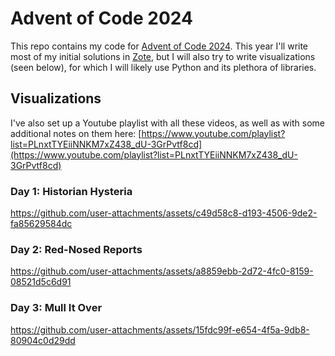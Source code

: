 # Advent of Code 2024

This repo contains my code for [Advent of Code 2024](https://adventofcode.com/2024). This year I'll write most of my initial solutions in [Zote](https://github.com/KvGeijer/zote), but I will also try to write visualizations (seen below), for which I will likely use Python and its plethora of libraries.

## Visualizations
I've also set up a Youtube playlist with all these videos, as well as with some additional notes on them here: [https://www.youtube.com/playlist?list=PLnxtTYEiiNNKM7xZ438_dU-3GrPvtf8cd](https://www.youtube.com/playlist?list=PLnxtTYEiiNNKM7xZ438_dU-3GrPvtf8cd)

### Day 1: Historian Hysteria
https://github.com/user-attachments/assets/c49d58c8-d193-4506-9de2-fa85629584dc

### Day 2: Red-Nosed Reports
https://github.com/user-attachments/assets/a8859ebb-2d72-4fc0-8159-08521d5c6d91

### Day 3: Mull It Over
https://github.com/user-attachments/assets/15fdc99f-e654-4f5a-9db8-80904c0d29dd
